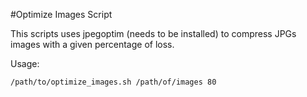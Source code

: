 #Optimize Images Script

This scripts uses jpegoptim (needs to be installed) to compress JPGs images with a given percentage of loss.

Usage:
```bash
/path/to/optimize_images.sh /path/of/images 80
```